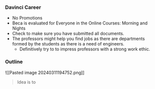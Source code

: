 
### Davinci Career

- No Promotions
- Beca is evaluated for Everyone in the Online Courses: Morning and Nights
- Check to make sure you have submitted all documents.
- The professors might help you find jobs as there are departments formed by the students as there is a need of engineers.
	- Definitively try to to impress professors with a strong work ethic.

### Outline

![[Pasted image 20240311194752.png]]
> Idea is to 
